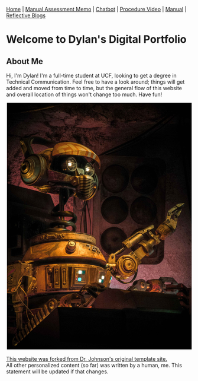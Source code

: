 [Home](index.md) | [Manual Assessment Memo](manual_assessment_memo.md) | [Chatbot](chatbot.md) | [Procedure Video](procedure_video.md) | [Manual](manual.md) | [Reflective Blogs](reflective_blogs.md) 

# Welcome to Dylan's Digital Portfolio 

## About Me 
Hi, I'm Dylan! I'm a full-time student at UCF, looking to get a degree in Technical Communication. Feel free to have a look around; things will get added and moved from time to time, but the general flow of this website and overall location of things won't change too much. Have fun!

<p align="center">
<img src="DJ_REX_TONEMAPPED.jpg" width="500" title="Photo by me.">
</p>

<a href="https://ekjphd.github.io/ENC4265/">This website was forked from Dr. Johnson's original template site.</a> <br />
All other personalized content (so far) was written by a human, me. This statement will be updated if that changes.
